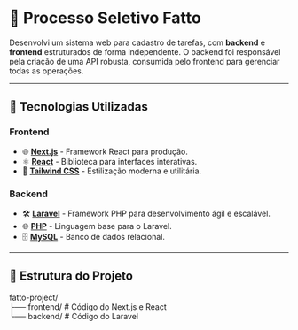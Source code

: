 # 📝 Processo Seletivo **Fatto**

Desenvolvi um sistema web para cadastro de tarefas, com **backend** e **frontend** estruturados de forma independente. O backend foi responsável pela criação de uma API robusta, consumida pelo frontend para gerenciar todas as operações.

---

## 🚀 Tecnologias Utilizadas

### **Frontend**  
- 🌐 **[Next.js](https://nextjs.org/)** - Framework React para produção.  
- ⚛️ **[React](https://reactjs.org/)** - Biblioteca para interfaces interativas.  
- 🎨 **[Tailwind CSS](https://tailwindcss.com/)** - Estilização moderna e utilitária.

### **Backend**  
- 🛠️ **[Laravel](https://laravel.com/)** - Framework PHP para desenvolvimento ágil e escalável.  
- 🌐 **[PHP](https://www.php.net/)** - Linguagem base para o Laravel.
- 🗄️ **[MySQL](https://www.mysql.com/)** - Banco de dados relacional.

---

## 📂 Estrutura do Projeto  
fatto-project/ <br>
├── frontend/ # Código do Next.js e React<br> 
└── backend/ # Código do Laravel

